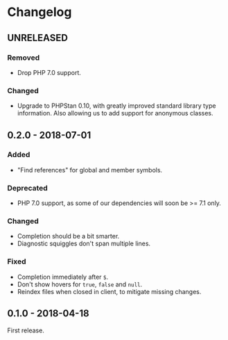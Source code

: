 Changelog
=========

UNRELEASED
----------

### Removed

* Drop PHP 7.0 support.

### Changed

* Upgrade to PHPStan 0.10, with greatly improved standard library type
  information. Also allowing us to add support for anonymous classes.

0.2.0 - 2018-07-01
------------------

### Added

* "Find references" for global and member symbols.

### Deprecated

* PHP 7.0 support, as some of our dependencies will soon be >= 7.1 only.

### Changed

* Completion should be a bit smarter.
* Diagnostic squiggles don't span multiple lines.

### Fixed

* Completion immediately after `$`.
* Don't show hovers for `true`, `false` and `null`.
* Reindex files when closed in client, to mitigate missing changes.

0.1.0 - 2018-04-18
------------------

First release.
